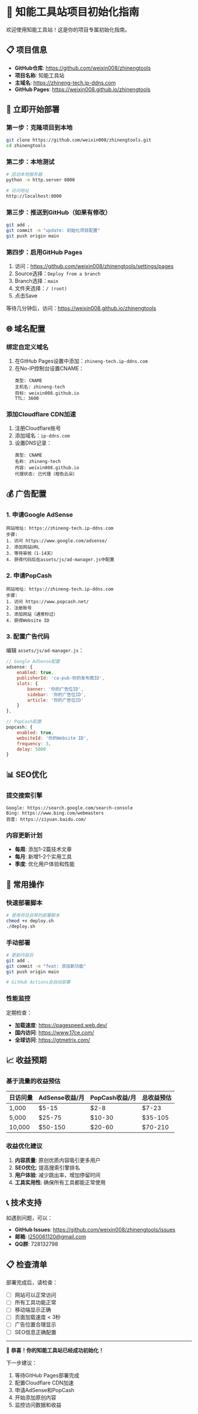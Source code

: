# 🚀 知能工具站项目初始化指南

欢迎使用知能工具站！这是你的项目专属初始化指南。

## 📋 项目信息

- **GitHub仓库**: https://github.com/weixin008/zhinengtools
- **项目名称**: 知能工具站
- **主域名**: https://zhineng-tech.ip-ddns.com
- **GitHub Pages**: https://weixin008.github.io/zhinengtools

## 🎯 立即开始部署

### 第一步：克隆项目到本地
```bash
git clone https://github.com/weixin008/zhinengtools.git
cd zhinengtools
```

### 第二步：本地测试
```bash
# 启动本地服务器
python -m http.server 8000

# 访问地址
http://localhost:8000
```

### 第三步：推送到GitHub（如果有修改）
```bash
git add .
git commit -m "update: 初始化项目配置"
git push origin main
```

### 第四步：启用GitHub Pages
1. 访问：https://github.com/weixin008/zhinengtools/settings/pages
2. Source选择：`Deploy from a branch`
3. Branch选择：`main`
4. 文件夹选择：`/ (root)`
5. 点击Save

等待几分钟后，访问：https://weixin008.github.io/zhinengtools

## 🌐 域名配置

### 绑定自定义域名
1. 在GitHub Pages设置中添加：`zhineng-tech.ip-ddns.com`
2. 在No-IP控制台设置CNAME：
   ```
   类型: CNAME
   主机名: zhineng-tech
   目标: weixin008.github.io
   TTL: 3600
   ```

### 添加Cloudflare CDN加速
1. 注册Cloudflare账号
2. 添加域名：`ip-ddns.com`
3. 设置DNS记录：
   ```
   类型: CNAME
   名称: zhineng-tech
   内容: weixin008.github.io
   代理状态: 已代理（橙色云朵）
   ```

## 💰 广告配置

### 1. 申请Google AdSense
```
网站地址: https://zhineng-tech.ip-ddns.com
步骤:
1. 访问 https://www.google.com/adsense/
2. 添加网站URL
3. 等待审核（1-14天）
4. 获得代码后在assets/js/ad-manager.js中配置
```

### 2. 申请PopCash
```
网站地址: https://zhineng-tech.ip-ddns.com
步骤:
1. 访问 https://www.popcash.net/
2. 注册账号
3. 添加网站（通常秒过）
4. 获得Website ID
```

### 3. 配置广告代码
编辑 `assets/js/ad-manager.js`：
```javascript
// Google AdSense配置
adsense: {
    enabled: true,
    publisherId: 'ca-pub-你的发布商ID',
    slots: {
        banner: '你的广告位ID',
        sidebar: '你的广告位ID',
        article: '你的广告位ID'
    }
},

// PopCash配置
popcash: {
    enabled: true,
    websiteId: '你的Website ID',
    frequency: 3,
    delay: 5000
}
```

## 📊 SEO优化

### 提交搜索引擎
```
Google: https://search.google.com/search-console
Bing: https://www.bing.com/webmasters
百度: https://ziyuan.baidu.com/
```

### 内容更新计划
- **每周**: 添加1-2篇技术文章
- **每月**: 新增1-2个实用工具
- **季度**: 优化用户体验和性能

## 🔧 常用操作

### 快速部署脚本
```bash
# 使用项目自带的部署脚本
chmod +x deploy.sh
./deploy.sh
```

### 手动部署
```bash
# 更新内容后
git add .
git commit -m "feat: 添加新功能"
git push origin main

# GitHub Actions会自动部署
```

### 性能监控
定期检查：
- **加载速度**: https://pagespeed.web.dev/
- **国内访问**: https://www.17ce.com/
- **全球访问**: https://gtmetrix.com/

## 📈 收益预期

### 基于流量的收益预估
| 日访问量 | AdSense收益/月 | PopCash收益/月 | 总收益预估 |
|---------|----------------|----------------|------------|
| 1,000   | $5-15          | $2-8           | $7-23      |
| 5,000   | $25-75         | $10-30         | $35-105    |
| 10,000  | $50-150        | $20-60         | $70-210    |

### 收益优化建议
1. **内容质量**: 原创优质内容吸引更多用户
2. **SEO优化**: 提高搜索引擎排名
3. **用户体验**: 减少跳出率，增加停留时间
4. **工具实用性**: 确保所有工具都能正常使用

## 📞 技术支持

如遇到问题，可以：
- **GitHub Issues**: https://github.com/weixin008/zhinengtools/issues
- **邮箱**: l250061120@gmail.com
- **QQ群**: 728132798

## 📋 检查清单

部署完成后，请检查：
- [ ] 网站可以正常访问
- [ ] 所有工具功能正常
- [ ] 移动端显示正确
- [ ] 页面加载速度 < 3秒
- [ ] 广告位置合理显示
- [ ] SEO信息正确配置

---

🎉 **恭喜！你的知能工具站已经成功初始化！**

下一步建议：
1. 等待GitHub Pages部署完成
2. 配置Cloudflare CDN加速
3. 申请AdSense和PopCash
4. 开始添加原创内容
5. 监控访问数据和收益 